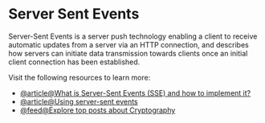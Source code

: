 # Server Sent Events

Server-Sent Events is a server push technology enabling a client to receive automatic updates from a server via an HTTP connection, and describes how servers can initiate data transmission towards clients once an initial client connection has been established.

Visit the following resources to learn more:

- [@article@What is Server-Sent Events (SSE) and how to implement it?](https://medium.com/yemeksepeti-teknoloji/what-is-server-sent-events-sse-and-how-to-implement-it-904938bffd73)
- [@article@Using server-sent events](https://developer.mozilla.org/en-US/docs/Web/API/Server-sent_events/Using_server-sent_events)
- [@feed@Explore top posts about Cryptography](https://app.daily.dev/tags/cryptography?ref=roadmapsh)